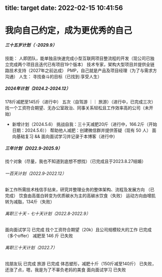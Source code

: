 title: target
date: 2022-02-15 10:41:56
---
# 我向自己约定，成为更优秀的自己

##### 三十五岁计划（ -2029.9）
技能：
人即团队，能单独且快速完成小型互联网项目整流程的开发（现公司已独立完成两个项目且迭代已有项目19个版本）
技术专家，架构大型项目并提供全链路技术支持（2027年之前达成）
PMP，自己就是产品及项目经理（为了与需求方沟通）
人生：
寻找奋斗的目标（已找到:享受人生）


##### 2024年计划（2024.2-2024.12）
178斤减肥至145斤（进行中）
五次（自驾游 ｜｜ 旅游）（进行中，已完成三次）
找一个工资符合期望、无办公室政治、同事关系轻松且工作效率高的公司（未开始）
- 新增计划（2024.5.6）
挑战自我：三十天减肥20斤（进行中，166.2斤（开始日期：2024.5.6））
帮助他人减肥：创建微信群并提供答疑（现有 50 人）
面向基础复习 && 面向面试学习并记录于本博客（进行中）


##### 三年计划（2022.9-2025.9）
找个对象（尽量，我也不知道到底想不想找）（已完成且于2023.8.27结婚）

###### 一百天计划（2022.9-2022.12）
新工作所需技术栈信手拈来，研究并整理业务的整体架构、流程及发展方向 （已完成）
饮食由高蛋白转变为优质碳水为主的高碳水饮食（失败）
运动方向由增肌转为减脂，134斤（失败）

###### 离职三十天 - 七十天计划（2022.8-2022.9）
面向面试学习 已完成
找个工资符合期望（20k）且公司规模较大的工作 已完成（多个offer）
减肥至 146 斤 已失败

###### 离职三十天计划（2022.7）
找朋友玩 已完成
旅游 已完成
体态塑形，减肥十斤（150斤减至140斤） 已失败，还涨了点，嗯，我是为了不辜负老妈的美食
面向面试学习 已失败